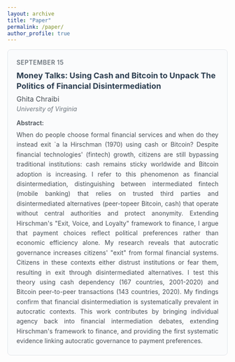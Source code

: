 ```yaml
---
layout: archive
title: "Paper"
permalink: /paper/
author_profile: true
---
```


<style>
.paper-entry {
  border: 1px solid #e1e5e9;
  border-radius: 8px;
  padding: 20px;
  margin-bottom: 30px;
  background-color: #fafbfc;
}

.paper-date {
  color: #6c757d;
  font-weight: 600;
  font-size: 14px;
  text-transform: uppercase;
  letter-spacing: 0.5px;
  margin-bottom: 10px;
}

.paper-title {
  font-size: 18px;
  font-weight: 700;
  color: #2c3e50;
  margin-bottom: 8px;
  line-height: 1.3;
}

.paper-author {
  font-size: 16px;
  color: #495057;
  margin-bottom: 4px;
}

.paper-university {
  font-size: 14px;
  color: #6c757d;
  font-style: italic;
  margin-bottom: 15px;
}

.paper-abstract {
  font-size: 14px;
  line-height: 1.6;
  color: #495057;
  text-align: justify;
}

.abstract-label {
  font-weight: 600;
  color: #495057;
  margin-bottom: 8px;
}
</style>

<div class="paper-entry">
  <div class="paper-date">September 15</div>
  <div class="paper-title">Money Talks: Using Cash and Bitcoin to Unpack The Politics of Financial Disintermediation</div>
  <div class="paper-author">Ghita Chraibi</div>
  <div class="paper-university">University of Virginia</div>
  <div class="abstract-label">Abstract:</div>
  <div class="paper-abstract">
    When do people choose formal financial services and when do they instead exit `a la Hirschman (1970) using cash or Bitcoin? Despite financial technologies' (fintech) growth, citizens are still bypassing traditional institutions: cash remains sticky worldwide and Bitcoin adoption is increasing. I refer to this phenomenon as financial disintermediation, distinguishing between intermediated fintech (mobile banking) that relies on trusted third parties and disintermediated alternatives (peer-topeer Bitcoin, cash) that operate without central authorities and protect anonymity. Extending Hirschman's "Exit, Voice, and Loyalty" framework to finance, I argue that payment choices reflect political preferences rather than economic efficiency alone. My research reveals that autocratic governance increases citizens' "exit" from formal financial systems. Citizens in these contexts either distrust institutions or fear them, resulting in exit through disintermediated alternatives. I test this theory using cash dependency (167 countries, 2001-2020) and Bitcoin peer-to-peer transactions (143 countries, 2020). My findings confirm that financial disintermediation is systematically prevalent in autocratic contexts. This work contributes by bringing individual agency back into financial intermediation debates, extending Hirschman's framework to finance, and providing the first systematic evidence linking autocratic governance to payment preferences.
  </div>
</div>
